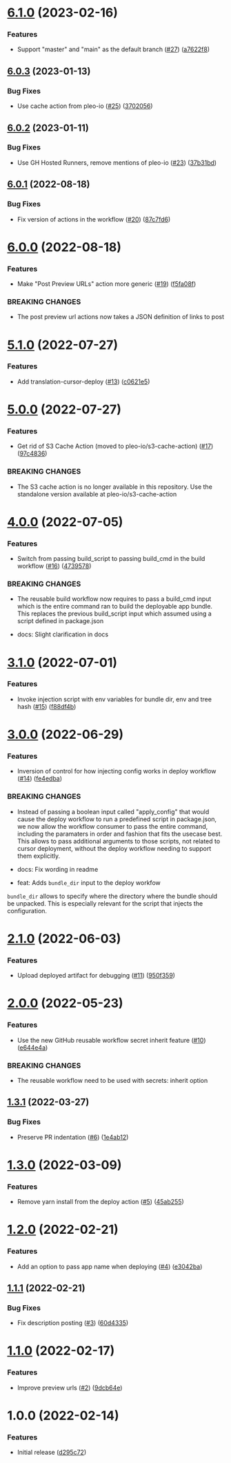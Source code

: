 # [6.1.0](https://github.com/pleo-io/pleo-spa-cicd/compare/v6.0.3...v6.1.0) (2023-02-16)


### Features

* Support "master" and "main" as the default branch ([#27](https://github.com/pleo-io/pleo-spa-cicd/issues/27)) ([a7622f8](https://github.com/pleo-io/pleo-spa-cicd/commit/a7622f80d3dce770bae9619bbae72d4f844522f6))

## [6.0.3](https://github.com/pleo-io/pleo-spa-cicd/compare/v6.0.2...v6.0.3) (2023-01-13)


### Bug Fixes

* Use cache action from pleo-io ([#25](https://github.com/pleo-io/pleo-spa-cicd/issues/25)) ([3702056](https://github.com/pleo-io/pleo-spa-cicd/commit/37020564ec9967d6392b23fccb2a0bf53d807175))

## [6.0.2](https://github.com/pleo-io/pleo-spa-cicd/compare/v6.0.1...v6.0.2) (2023-01-11)

### Bug Fixes

- Use GH Hosted Runners, remove mentions of pleo-io
  ([#23](https://github.com/pleo-io/pleo-spa-cicd/issues/23))
  ([37b31bd](https://github.com/pleo-io/pleo-spa-cicd/commit/37b31bdeecba74de94fe970bd6d0b6cd043aa8d2))

## [6.0.1](https://github.com/pleo-io/pleo-spa-cicd/compare/v6.0.0...v6.0.1) (2022-08-18)

### Bug Fixes

- Fix version of actions in the workflow
  ([#20](https://github.com/pleo-io/pleo-spa-cicd/issues/20))
  ([87c7fd6](https://github.com/pleo-io/pleo-spa-cicd/commit/87c7fd613300518e540f166d87ed1b653acfd8fc))

# [6.0.0](https://github.com/pleo-io/pleo-spa-cicd/compare/v5.1.0...v6.0.0) (2022-08-18)

### Features

- Make "Post Preview URLs" action more generic
  ([#19](https://github.com/pleo-io/pleo-spa-cicd/issues/19))
  ([f5fa08f](https://github.com/pleo-io/pleo-spa-cicd/commit/f5fa08f731b6b84eea3628ee7328d1a1ad4a54f6))

### BREAKING CHANGES

- The post preview url actions now takes a JSON definition of links to post

# [5.1.0](https://github.com/pleo-io/pleo-spa-cicd/compare/v5.0.0...v5.1.0) (2022-07-27)

### Features

- Add translation-cursor-deploy
  ([#13](https://github.com/pleo-io/pleo-spa-cicd/issues/13))
  ([c0621e5](https://github.com/pleo-io/pleo-spa-cicd/commit/c0621e5226e95bf146cf76773a2ee9a4854b6047))

# [5.0.0](https://github.com/pleo-io/pleo-spa-cicd/compare/v4.0.0...v5.0.0) (2022-07-27)

### Features

- Get rid of S3 Cache Action (moved to pleo-io/s3-cache-action)
  ([#17](https://github.com/pleo-io/pleo-spa-cicd/issues/17))
  ([97c4836](https://github.com/pleo-io/pleo-spa-cicd/commit/97c48367a7daff67888db74252828aa1482688a1))

### BREAKING CHANGES

- The S3 cache action is no longer available in this repository. Use the
  standalone version available at pleo-io/s3-cache-action

# [4.0.0](https://github.com/pleo-io/pleo-spa-cicd/compare/v3.1.0...v4.0.0) (2022-07-05)

### Features

- Switch from passing build_script to passing build_cmd in the build workflow
  ([#16](https://github.com/pleo-io/pleo-spa-cicd/issues/16))
  ([4739578](https://github.com/pleo-io/pleo-spa-cicd/commit/473957859311558fb8c1649c9cd53872d2940b58))

### BREAKING CHANGES

- The reusable build workflow now requires to pass a build_cmd input which is
  the entire command ran to build the deployable app bundle. This replaces the
  previous build_script input which assumed using a script defined in
  package.json

- docs: Slight clarification in docs

# [3.1.0](https://github.com/pleo-io/pleo-spa-cicd/compare/v3.0.0...v3.1.0) (2022-07-01)

### Features

- Invoke injection script with env variables for bundle dir, env and tree hash
  ([#15](https://github.com/pleo-io/pleo-spa-cicd/issues/15))
  ([f88df4b](https://github.com/pleo-io/pleo-spa-cicd/commit/f88df4b4be8002d8ea423dfd16bea1365866ac11))

# [3.0.0](https://github.com/pleo-io/pleo-spa-cicd/compare/v2.1.0...v3.0.0) (2022-06-29)

### Features

- Inversion of control for how injecting config works in deploy workflow
  ([#14](https://github.com/pleo-io/pleo-spa-cicd/issues/14))
  ([fe4edba](https://github.com/pleo-io/pleo-spa-cicd/commit/fe4edbad406ac3920f5e26a31b7bd56186dd1625))

### BREAKING CHANGES

- Instead of passing a boolean input called "apply_config" that would cause the
  deploy workflow to run a predefined script in package.json, we now allow the
  workflow consumer to pass the entire command, including the paramaters in
  order and fashion that fits the usecase best. This allows to pass additional
  arguments to those scripts, not related to cursor deployment, without the
  deploy workflow needing to support them explicitly.

- docs: Fix wording in readme

- feat: Adds `bundle_dir` input to the deploy workfow

`bundle_dir` allows to specify where the directory where the bundle should be
unpacked. This is especially relevant for the script that injects the
configuration.

# [2.1.0](https://github.com/pleo-io/pleo-spa-cicd/compare/v2.0.0...v2.1.0) (2022-06-03)

### Features

- Upload deployed artifact for debugging
  ([#11](https://github.com/pleo-io/pleo-spa-cicd/issues/11))
  ([950f359](https://github.com/pleo-io/pleo-spa-cicd/commit/950f3598e0b59d82994d14db2fd6c8ae2cecfa19))

# [2.0.0](https://github.com/pleo-io/pleo-spa-cicd/compare/v1.3.1...v2.0.0) (2022-05-23)

### Features

- Use the new GitHub reusable workflow secret inherit feature
  ([#10](https://github.com/pleo-io/pleo-spa-cicd/issues/10))
  ([e644e4a](https://github.com/pleo-io/pleo-spa-cicd/commit/e644e4ada1b96ed862cdc1418b66079d3f4610a2))

### BREAKING CHANGES

- The reusable workflow need to be used with secrets: inherit option

## [1.3.1](https://github.com/pleo-io/pleo-spa-cicd/compare/v1.3.0...v1.3.1) (2022-03-27)

### Bug Fixes

- Preserve PR indentation
  ([#6](https://github.com/pleo-io/pleo-spa-cicd/issues/6))
  ([1e4ab12](https://github.com/pleo-io/pleo-spa-cicd/commit/1e4ab1205644dbb18bdc789a6fe188f66c6cc61d))

# [1.3.0](https://github.com/pleo-io/pleo-spa-cicd/compare/v1.2.0...v1.3.0) (2022-03-09)

### Features

- Remove yarn install from the deploy action
  ([#5](https://github.com/pleo-io/pleo-spa-cicd/issues/5))
  ([45ab255](https://github.com/pleo-io/pleo-spa-cicd/commit/45ab2554813b7a9ba24006756c87e63ac90b94b3))

# [1.2.0](https://github.com/pleo-io/pleo-spa-cicd/compare/v1.1.1...v1.2.0) (2022-02-21)

### Features

- Add an option to pass app name when deploying
  ([#4](https://github.com/pleo-io/pleo-spa-cicd/issues/4))
  ([e3042ba](https://github.com/pleo-io/pleo-spa-cicd/commit/e3042ba8a2886550fb67601ee09da959e9f5d779))

## [1.1.1](https://github.com/pleo-io/pleo-spa-cicd/compare/v1.1.0...v1.1.1) (2022-02-21)

### Bug Fixes

- Fix description posting
  ([#3](https://github.com/pleo-io/pleo-spa-cicd/issues/3))
  ([60d4335](https://github.com/pleo-io/pleo-spa-cicd/commit/60d4335388fdbbca418a1f0bca15d93049736cf3))

# [1.1.0](https://github.com/pleo-io/pleo-spa-cicd/compare/v1.0.0...v1.1.0) (2022-02-17)

### Features

- Improve preview urls ([#2](https://github.com/pleo-io/pleo-spa-cicd/issues/2))
  ([9dcb64e](https://github.com/pleo-io/pleo-spa-cicd/commit/9dcb64e9fa7cc7eadf4b146fd4ad3a6ed2a84c8b))

# 1.0.0 (2022-02-14)

### Features

- Initial release
  ([d295c72](https://github.com/pleo-io/pleo-spa-cicd/commit/d295c72c2d92004d548e99a421ea1ff3215683fa))
